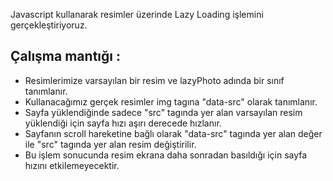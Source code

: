 Javascript kullanarak resimler üzerinde Lazy Loading işlemini gerçekleştiriyoruz. 

Çalışma mantığı :
-
- Resimlerimize varsayılan bir resim ve lazyPhoto adında bir sınıf tanımlanır.
- Kullanacağımız gerçek resimler img tagına "data-src" olarak tanımlanır.
- Sayfa yüklendiğinde sadece "src" tagında yer alan varsayılan resim yüklendiği için sayfa hızı aşırı derecede hızlanır.
- Sayfanın scroll hareketine bağlı olarak "data-src" tagında yer alan değer ile "src" tagında yer alan resim değiştirilir.
- Bu işlem sonucunda resim ekrana daha sonradan basıldığı için sayfa hızını etkilemeyecektir.